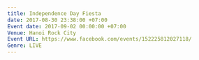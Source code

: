 ```yaml
---
title: Independence Day Fiesta
date: 2017-08-30 23:38:00 +07:00
Event date: 2017-09-02 00:00:00 +07:00
Venue: Hanoi Rock City
Event URL: https://www.facebook.com/events/152225812027118/
Genre: LIVE
---
```


